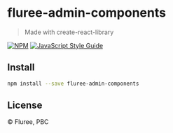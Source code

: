 # fluree-admin-components

> Made with create-react-library

[![NPM](https://img.shields.io/npm/v/fluree-admin-components.svg)](https://www.npmjs.com/package/fluree-admin-components) [![JavaScript Style Guide](https://img.shields.io/badge/code_style-standard-brightgreen.svg)](https://standardjs.com)

## Install

```bash
npm install --save fluree-admin-components
```


## License

 © Fluree, PBC

